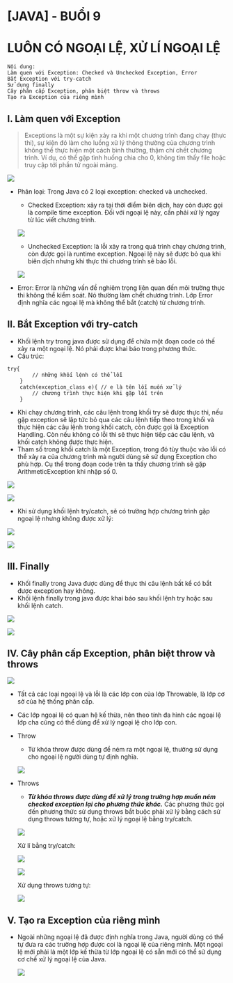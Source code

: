 # [JAVA] - BUỔI 9 
# LUÔN CÓ NGOẠI LỆ, XỬ LÍ NGOẠI LỆ

```
Nội dung:
Làm quen với Exception: Checked và Unchecked Exception, Error
Bắt Exception với try-catch
Sử dụng finally
Cây phân cấp Exception, phân biệt throw và throws
Tạo ra Exception của riêng mình
```
## I. Làm quen với Exception
> Exceptions là một sự kiện xảy ra khi một chương trình đang chạy (thực thi), sự kiện đó làm cho luồng xử lý thông thường của chương trình không thể thực hiện một cách bình thường, thậm chí chết chương trình.
> Ví dụ, có thể gặp tình huống chia cho 0, không tìm thấy file hoặc truy cập tới phần tử ngoài mảng.

![](imagebuoi8.png)
- Phân loại: Trong Java có 2 loại exception: checked và unchecked.
  - Checked Exception: xảy ra tại thời điểm biên dịch, hay còn được gọi là compile time exception. Đối với ngoại lệ này, cần phải xử lý ngay từ lúc viết chương trình. 
  
  ![](image2buoi8.png)
  - Unchecked Exception: là lỗi xảy ra trong quá trình chạy chương trình, còn được gọi là runtime exception. Ngoại lệ này sẽ được bỏ qua khi biên dịch nhưng khi thực thi chương trình sẽ báo lỗi.
  
  ![](image3buoi8.png)
- Error: Error là những vấn đề nghiêm trọng liên quan đến môi trường thực thi không thể kiểm soát. Nó thường làm chết chương trình. Lớp Error định nghĩa các ngoại lệ mà không thể bắt (catch) từ chương trình.
## II. Bắt Exception với try-catch
- Khối lệnh try trong java được sử dụng để chứa một đoạn code có thế xảy ra một ngoại lệ. Nó phải được khai báo trong phương thức.
- Cấu trúc:
```
try{
		// những khối lệnh có thể lỗi
	}
	catch(exception_class e){ // e là tên lỗi muốn xử lý
		// chương trình thực hiện khi gặp lỗi trên
	}
```
- Khi chạy chương trình, các câu lệnh trong khối try sẽ được thực thi, nếu gặp exception sẽ lập tức bỏ qua các câu lệnh tiếp theo trong khối và thực hiện các câu lệnh trong khối catch, còn được gọi là Exception Handling. Còn nếu không có lỗi thì sẽ thực hiện tiếp các câu lệnh, và khối catch không được thực hiện.
- Tham số trong khối catch là một Exception, trong đó tùy thuộc vào lỗi có thể xảy ra của chương trình mà người dùng sẽ sử dụng Exception cho phù hợp. Cụ thể trong đoạn code trên ta thấy chương trình sẽ gặp ArithmeticException khi nhập số 0.
  
![](image4buoi8.png)

![](image5buoi8.png)
- Khi sử dụng khối lệnh try/catch, sẽ có trường hợp chương trình gặp ngoại lệ nhưng không được xử lý:
  
![](image6buoi8.png)

![](image7buoi8.png)
## III. Finally
- Khối finally trong Java được dùng để thực thi câu lệnh bất kể có bắt được exception hay không.
- Khối lệnh finally trong java được khai báo sau khối lệnh try hoặc sau khối lệnh catch.
  
![](image8buoi8.png)

![](image9buoi8.png)
## IV. Cây phân cấp Exception, phân biệt throw và throws

![](https://gpcoder.com/wp-content/uploads/2017/11/Exception_Classes.png)
- Tất cả các loại ngoại lệ và lỗi là các lớp con của lớp Throwable, là lớp cơ sở của hệ thống phân cấp.
- Các lớp ngoại lệ có quan hệ kế thừa, nên theo tính đa hình các ngoại lệ lớp cha cũng có thể dùng để xử lý ngoại lệ cho lớp con.
- Throw
  - Từ khóa throw được dùng để ném ra một ngoại lệ, thường sử dụng cho ngoại lệ người dùng tự định nghĩa.
  
  ![](image10buoi8.png)
- Throws
  - ***Từ khóa throws được dùng để xử lý trong trường hợp muốn ném checked exception lại cho phương thức khác.*** Các phương thức gọi đến phương thức sử dụng throws bắt buộc phải xử lý bằng cách sử dụng throws tương tự, hoặc xử lý ngoại lệ bằng try/catch.
  
  ![](image11buoi8.png)

  Xử lí bằng try/catch:

  ![](image12buoi8.png)

  ![](image13buoi8.png)
  
  Xử dụng throws tương tự:

  ![](image14buoi8.png)
## V. Tạo ra Exception của riêng mình
- Ngoài những ngoại lệ đã được định nghĩa trong Java, người dùng có thể tự đưa ra các trường hợp được coi là ngoại lệ của riêng mình. Một ngoại lệ mới phải là một lớp kế thừa từ lớp ngoại lệ có sẵn mới có thể sử dụng cơ chế xử lý ngoại lệ của Java.
  
  ![](image15buoi8.png)
